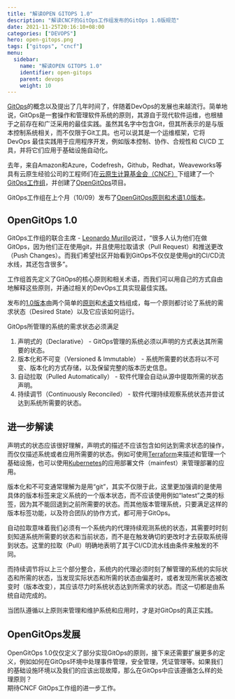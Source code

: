 ```yaml
---
title: "解读OPEN GITOPS 1.0"
description: "解读CNCF的GitOps工作组发布的GitOps 1.0版规范"
date: 2021-11-25T20:16:10+08:00
categories: ["DEVOPS"]
hero: open-gitops.png
tags: ["gitops", "cncf"]
menu:
  sidebar:
    name: "解读OPEN GITOPS 1.0"
    identifier: open-gitops
    parent: devops
    weight: 10
---
```


[GitOps](https://about.gitlab.com/topics/gitops/)的概念以及提出了几年时间了，伴随着DevOps的发展也来越流行。简单地说，GitOps是一套操作和管理软件系统的原则，其源自于现代软件运维，也根植于之前存在和广泛采用的最佳实践。虽然其名字中包含Git，但其所表示的是与版本控制系统相关，而不仅限于Git工具。也可以说其是一个运维框架，它将 DevOps 最佳实践用于应用程序开发，例如版本控制、协作、合规性和 CI/CD 工具，并将它们应用于基础设施自动化。  

去年，来自Amazon和Azure，Codefresh，Github，Redhat，Weaveworks等具有云原生经验公司的工程师们在[云原生计算基金会（CNCF）](https://cncf.io/)下组建了一个[GitOps工作组](https://github.com/gitops-working-group/gitops-working-group)，并创建了[OpenGitOps](https://github.com/open-gitops)项目。  

GitOps工作组在上个月（10/09）发布了[OpenGitOps原则和术语1.0版本](https://github.com/open-gitops/documents/releases/tag/v1.0.0)。  


## OpenGitOps 1.0

GitOps工作组的联合主席 - [Leonardo Murillo](https://www.linkedin.com/in/leonardomurillo)说过，“很多人认为他们在做GitOps，因为他们正在使用git，并且使用拉取请求（Pull Request）和推送更改（Push Changes）。而我们希望社区开始看到GitOps不仅仅是使用git的CI/CD流水线，其还包含很多”。  

工作组首先定义了GitOps的核心原则和相关术语，而我们可以用自己的方式自由地解释这些原则，并通过相关的DevOps工具实现最佳实践。  

发布的[1.0版本](https://github.com/open-gitops/documents/releases/tag/v1.0.0)由两个简单的[原则](https://github.com/open-gitops/documents/blob/v1.0.0/PRINCIPLES.md)和[术语](https://github.com/open-gitops/documents/blob/v1.0.0/GLOSSARY.md)文档组成，每一个原则都讨论了系统的需求状态（Desired State）以及它应该如何运行。  

GitOps所管理的系统的需求状态必须满足  

1. 声明式的（Declarative） - GitOps管理的系统必须以声明的方式表达其所需要的状态。  
2. 版本化和不可变（Versioned & Immutable） - 系统所需要的状态将以不可变、版本化的方式存储，以及保留完整的版本历史信息。  
3. 自动拉取（Pulled Automatically） - 软件代理会自动从源中提取所需的状态声明。  
4. 持续调节（Continuously Reconciled） - 软件代理持续观察系统状态并尝试达到系统所需要的状态。  

## 进一步解读

声明式的状态应该很好理解，声明式的描述不应该包含如何达到需求状态的操作，而仅仅描述系统或者应用所需要的状态。例如可使用[Terraform](https://www.terraform.io)来描述和管理一个基础设施，也可以使用[Kubernetes](https://www.kubernetes.io)的应用部署文件（mainfest）来管理部署的应用。  

版本化和不可变通常理解为是用“git”，其实不仅限于此，这里更加强调的是使用具体的版本标签来定义系统的一个版本状态，而不应该使用例如“latest”之类的标签，因为其不能回退到之前所需要的状态。而其他版本管理系统，只要满足这样的版本标签功能，以及符合团队的协作方式，都可用于GitOps。  

自动拉取意味着我们必须有一个系统内的代理持续观测系统的状态，其需要时时刻刻知道系统所需要的状态和当前状态，而不是在触发确切的更改时才去获取系统得到状态。这里的拉取（Pull）明确地表明了其于CI/CD流水线由条件来触发的不同。  

而持续调节将以上三个部分整合，系统内的代理必须时刻了解管理的系统的实际状态和所需的状态，当发现实际状态和所需的状态由偏差时，或者发现所需状态被改变时（版本改变），其应该尽力时系统状态达到所需求的状态。而这一切都是由系统自动完成的。  

当团队遵循以上原则来管理和维护系统和应用时，才是对GitOps的真正实践。  

## OpenGitOps发展

OpenGitOps 1.0仅仅定义了部分实现GitOps的原则，接下来还需要扩展更多的定义，例如如何在GitOps环境中处理事件管理，安全管理，凭证管理等。如果我们的基础设施环境以及我们的应该出现故障，那么在GitOps中应该遵循怎么样的处理原则？  
期待CNCF GitOps工作组的进一步工作。  
